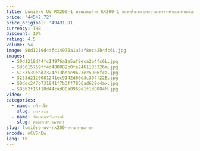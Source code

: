 ```yaml
---
title: Lumière UV RX200-1 ทรานทานด้วย RX200-1 ของเครื่องของกระบวนการสําหรับคนทรยศและไม่ทําให้ประทับใจบนพื้นผิว
price: '44542.72'
price_original: '49491.91'
currency: THB
discount: 10%
rating: 4.5
volume: 54
image: S0d1219d44fc14976a1a5af8eca2b4fc6L.jpg
images:
  - S0d1219d44fc14976a1a5af8eca2b4fc6L.jpg
  - Sd5615759ff4d480082b0fe2461183326m.jpg
  - S133539ebd2324e13bdbe9623e25906fcz.jpg
  - S253d2120081241ec9142d60d3c394f22E.jpg
  - S0ddc247b731841f7b3ff7856ad629c4ax.jpg
  - S83b2f16f18d44cad88a0969e1f1d8084M.jpg
video: ''
categories:
  - name: เครื่องมือ
    slug: เคร-องม
  - name: วัดและการวิเคราะห์
    slug: ดและการว-เคราะห
slug: lumière-uv-rx200-ทรานทานด-วย
encode: oCVSnEw
lang: th
---
```

  
